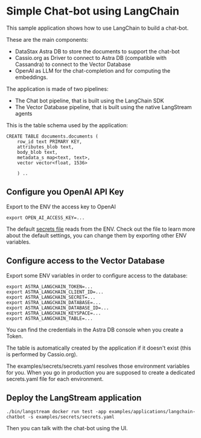 # Simple Chat-bot using LangChain

This sample application shows how to use LangChain to build a chat-bot.

These are the main components:
- DataStax Astra DB to store the documents to support the chat-bot
- Cassio.org as Driver to connect to Astra DB (compatible with Cassandra) to connect to the Vector Database
- OpenAI as LLM for the chat-completion and for computing the embeddings.

The application is made of two pipelines:
- The Chat bot pipeline, that is built using the LangChain SDK
- The Vector Database pipeline, that is built using the native LangStream agents

This is the table schema used by the application:

```
CREATE TABLE documents.documents (
    row_id text PRIMARY KEY,
    attributes_blob text,
    body_blob text,
    metadata_s map<text, text>,
    vector vector<float, 1536>
    
    ) ..
```


## Configure you OpenAI API Key

Export to the ENV the access key to OpenAI

```
export OPEN_AI_ACCESS_KEY=...
```

The default [secrets file](../../secrets/secrets.yaml) reads from the ENV. Check out the file to learn more about
the default settings, you can change them by exporting other ENV variables.

## Configure access to the Vector Database

Export some ENV variables in order to configure access to the database:

```
export ASTRA_LANGCHAIN_TOKEN=...
export ASTRA_LANGCHAIN_CLIENT_ID=...
export ASTRA_LANGCHAIN_SECRET=...
export ASTRA_LANGCHAIN_DATABASE=...
export ASTRA_LANGCHAIN_DATABASE_ID=...
export ASTRA_LANGCHAIN_KEYSPACE=...
export ASTRA_LANGCHAIN_TABLE=...
```

You can find the credentials in the Astra DB console when you create a Token.

The table is automatically created by the application if it doesn't exist (this is performed by Cassio.org).

The examples/secrets/secrets.yaml resolves those environment variables for you.
When you go in production you are supposed to create a dedicated secrets.yaml file for each environment.

## Deploy the LangStream application

```
./bin/langstream docker run test -app examples/applications/langchain-chatbot -s examples/secrets/secrets.yaml
```

Then you can talk with the chat-bot using the UI.